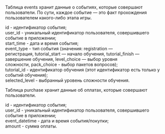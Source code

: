 Таблица events хранит данные о событиях, которые совершают пользователи. По сути, каждое событие — это факт прохождения пользователем какого-либо этапа игры.

id - идентификатор события;<br>
user_id	- уникальный идентификатор пользователя, совершившего событие в приложении;<br>
start_time - дата и время события;<br>
event_type - тип события (значения: registration — регистрация, tutorial_start — начало обучения, tutorial_finish — завершение обучения, level_choice — выбор уровня
сложности, pack_choice - выбор пакетов вопросов);<br>
tutorial_id	- идентификатор обучения (этот идентификатор есть только у событий обучения);<br>
selected_level - выбранный уровень сложности обучения.


Таблица purchase хранит данные об оплатах, которые совершают пользователи.

id - идентификатор события;<br>
user_id	- уникальный идентификатор пользователя, совершившего событие в приложении;<br>
event_datetime - дата и время события/покупки;<br>
amount - сумма оплаты.
